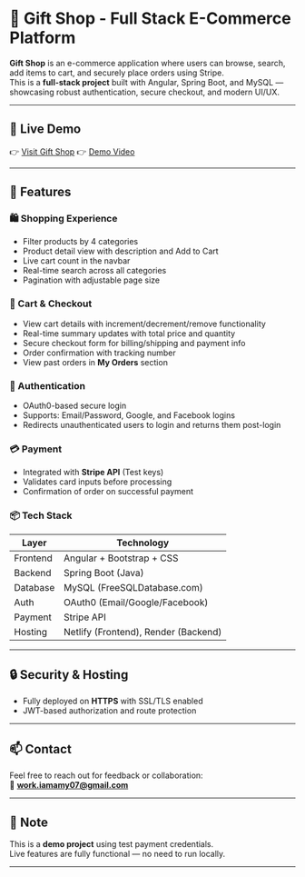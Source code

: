 # 🎁 Gift Shop - Full Stack E-Commerce Platform

**Gift Shop** is an e-commerce application where users can browse, search, add items to cart, and securely place orders using Stripe.  
This is a **full-stack project** built with Angular, Spring Boot, and MySQL — showcasing robust authentication, secure checkout, and modern UI/UX.

---

## 🔗 Live Demo

👉 [Visit Gift Shop](https://exquisite-empanada-17d62b.netlify.app/products)
👉 [Demo Video](https://drive.google.com/file/d/1XZUu_3EKifYICKTogIaDa4A9b5V0YalI/view?usp=sharing)

---

## 🚀 Features

### 🛍️ Shopping Experience
- Filter products by 4 categories
- Product detail view with description and Add to Cart
- Live cart count in the navbar
- Real-time search across all categories
- Pagination with adjustable page size

### 🛒 Cart & Checkout
- View cart details with increment/decrement/remove functionality
- Real-time summary updates with total price and quantity
- Secure checkout form for billing/shipping and payment info
- Order confirmation with tracking number
- View past orders in **My Orders** section

### 🔐 Authentication
- OAuth0-based secure login
- Supports: Email/Password, Google, and Facebook logins
- Redirects unauthenticated users to login and returns them post-login

### 💳 Payment
- Integrated with **Stripe API** (Test keys)
- Validates card inputs before processing
- Confirmation of order on successful payment

### 📦 Tech Stack

| Layer       | Technology                    |
|-------------|-------------------------------|
| Frontend    | Angular + Bootstrap + CSS     |
| Backend     | Spring Boot (Java)            |
| Database    | MySQL (FreeSQLDatabase.com)   |
| Auth        | OAuth0 (Email/Google/Facebook)|
| Payment     | Stripe API                    |
| Hosting     | Netlify (Frontend), Render (Backend) |

---

## 🔒 Security & Hosting

- Fully deployed on **HTTPS** with SSL/TLS enabled
- JWT-based authorization and route protection

---

## 📫 Contact

Feel free to reach out for feedback or collaboration:  
📧 **work.iamamy07@gmail.com**

---

## 📌 Note

This is a **demo project** using test payment credentials.  
Live features are fully functional — no need to run locally.

---

